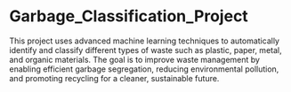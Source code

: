 # Garbage_Classification_Project
This project uses advanced machine learning techniques to automatically identify and classify different types of waste such as plastic, paper, metal, and organic materials. The goal is to improve waste management by enabling efficient garbage segregation, reducing environmental pollution, and promoting recycling for a cleaner, sustainable future.
